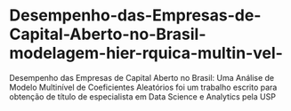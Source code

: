 # Desempenho-das-Empresas-de-Capital-Aberto-no-Brasil-modelagem-hier-rquica-multin-vel-
Desempenho das Empresas de Capital Aberto no Brasil: Uma Análise de Modelo Multinível de Coeficientes Aleatórios  foi um trabalho escrito para obtenção de título de especialista em Data Science e Analytics pela USP
